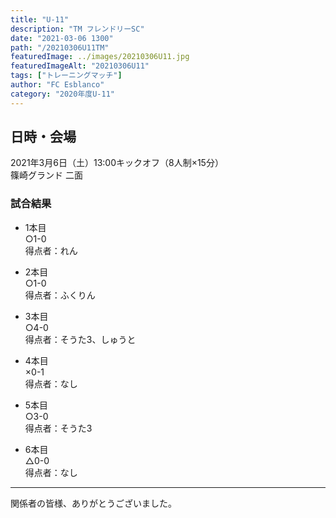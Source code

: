 ```yaml
---
title: "U-11"
description: "TM フレンドリーSC"
date: "2021-03-06 1300"
path: "/20210306U11TM"
featuredImage: ../images/20210306U11.jpg
featuredImageAlt: "20210306U11"
tags: ["トレーニングマッチ"]
author: "FC Esblanco"
category: "2020年度U-11"
---
```


## 日時・会場

2021年3月6日（土）13:00キックオフ（8人制×15分）<br>
篠崎グランド 二面

### 試合結果

* 1本目<br>
○1-0<br>
得点者：れん

* 2本目<br>
○1-0<br>
得点者：ふくりん

* 3本目<br>
○4-0<br>
得点者：そうた3、しゅうと

* 4本目<br>
×0-1<br>
得点者：なし

* 5本目<br>
○3-0<br>
得点者：そうた3

* 6本目<br>
△0-0<br>
得点者：なし

***

関係者の皆様、ありがとうございました。
